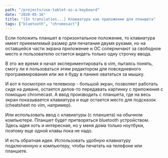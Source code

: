 ```yaml
---
path: "/projects/use-tablet-as-a-keyboard"
date: "2020-05-16"
title: "[In translation...] Клавиатура как приложение для планшета"
tags: ["bluetooth", "chromesact"]
---
```


Если положить планшет в горизонтальное положение, то клавиатура имеет приеемлемый размер для печатания двумя руками, но на оставшейся части экрана приложение и ОС соперничают за свободное место и пользователю остается видеть только одну строчку ввода.

В это же время я начал экспериментировать в vim, пытаясь понять, смогу ли я пользоваться этим редактором для повседневного программирования или же я буду в панике хвататься за мышку.

И вот я посмотрел на телевизор - большой экран, позволяет работать сидя на диване, остается делов-то передавать картинку с приложения с помощью chromecast. А ввод производить с планшета, где на весь экран показывается клавиатура и еще остается место для подсказок (cheatsheet по vim, например).

Или использовать ввод с клавиатуры (с планшета) на обычном компьютере. Планшет будет притворяться bluetooth устройством. Здесь идея хоть и интересная, но у меня дома только ноутбуки, поэтому еще одной клавы пока не надо.

И есть обратная идея. Использовать удобную клавиатуру подключенную к компьютеру, чтобы печатать на телефоне или планшете.
